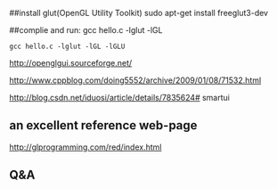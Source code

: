 ##install glut(OpenGL Utility Toolkit)
	sudo apt-get install freeglut3-dev

##complie and run:
	gcc hello.c -lglut -lGL

	gcc hello.c -lglut -lGL -lGLU

http://openglgui.sourceforge.net/

http://www.cppblog.com/doing5552/archive/2009/01/08/71532.html

http://blog.csdn.net/iduosi/article/details/7835624# smartui

## an excellent reference web-page
http://glprogramming.com/red/index.html

## Q&A
